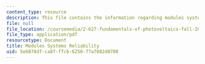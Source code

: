 ```yaml
---
content_type: resource
description: This file contains the information regarding modules systems reliability.
file: null
file_location: /coursemedia/2-627-fundamentals-of-photovoltaics-fall-2013/5e6078dfca8fffcb625077a7082d0708_MIT2_627F13_lec17.pdf
file_type: application/pdf
resourcetype: Document
title: Modules Systems Reliability
uid: 5e6078df-ca8f-ffcb-6250-77a7082d0708
---
```

